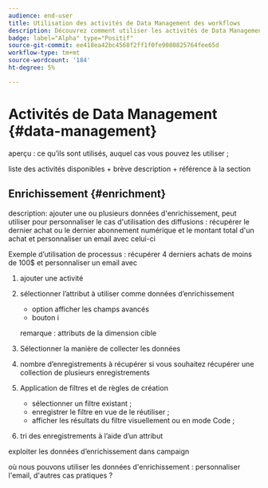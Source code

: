 ```yaml
---
audience: end-user
title: Utilisation des activités de Data Management des workflows
description: Découvrez comment utiliser les activités de Data Management dans les workflows web Adobe Campaign
badge: label="Alpha" type="Positif"
source-git-commit: ee418ea42bc4568f2ff1f0fe9080825764fee65d
workflow-type: tm+mt
source-wordcount: '184'
ht-degree: 5%

---
```


# Activités de Data Management {#data-management}

aperçu : ce qu’ils sont utilisés, auquel cas vous pouvez les utiliser ;

liste des activités disponibles + brève description + référence à la section

## Enrichissement {#enrichment}

description: ajouter une ou plusieurs données d&#39;enrichissement, peut utiliser pour personnaliser le cas d&#39;utilisation des diffusions : récupérer le dernier achat ou le dernier abonnement numérique et le montant total d&#39;un achat et personnaliser un email avec celui-ci

Exemple d’utilisation de processus : récupérer 4 derniers achats de moins de 100$ et personnaliser un email avec
1. ajouter une activité
1. sélectionner l’attribut à utiliser comme données d’enrichissement

   + option afficher les champs avancés
   + bouton i

   remarque : attributs de la dimension cible

1. Sélectionner la manière de collecter les données
1. nombre d’enregistrements à récupérer si vous souhaitez récupérer une collection de plusieurs enregistrements
1. Application de filtres et de règles de création

   + sélectionner un filtre existant ;
   + enregistrer le filtre en vue de le réutiliser ;
   + afficher les résultats du filtre visuellement ou en mode Code ;

1. tri des enregistrements à l’aide d’un attribut

exploiter les données d’enrichissement dans campaign

où nous pouvons utiliser les données d&#39;enrichissement : personnaliser l&#39;email, d&#39;autres cas pratiques ?
